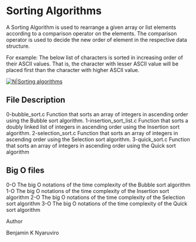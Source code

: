 # Sorting Algorithms

A Sorting Algorithm is used to rearrange a given array or list elements according to a comparison operator on the elements. The comparison operator is used to decide the new order of element in the respective data structure.

For example: The below list of characters is sorted in increasing order of their ASCII values. That is, the character with lesser ASCII value will be placed first than the character with higher ASCII value.

[![N|Sorting algorithms](https://www.geeksforgeeks.org/wp-content/uploads/sorting-algorithms.jpg)](https://www.geeksforgeeks.org/sorting-algorithms/)

## File Description

0-bubble_sort.c Function that sorts an array of integers in ascending order using the Bubble sort algorithm.
1-insertion_sort_list.c Function that sorts a doubly linked list of integers in ascending order using the Insertion sort algorithm.
2-selection_sort.c Function that sorts an array of integers in ascending order using the Selection sort algorithm.
3-quick_sort.c Function that sorts an array of integers in ascending order using the Quick sort algorithm

## Big O files


0-O The big O notations of the time complexity of the Bubble sort algorithm
1-O The big O notations of the time complexity of the Insertion sort algorithm
2-O The big O notations of the time complexity of the Selection sort algorithm
3-O The big O notations of the time complexity of the Quick sort algorithm


Author

Benjamin K Nyaruviro
